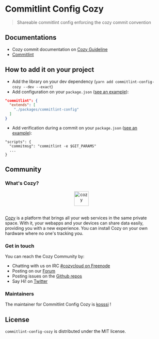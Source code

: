 # Commitlint Config Cozy

> Shareable commitlint config enforcing the cozy commit convention

## Documentations

- Cozy commit documentation on [Cozy Guideline](https://github.com/cozy/cozy-guidelines#commit-messages)
- [Commitlint](http://marionebl.github.io/commitlint/)

## How to add it on your project

- Add the library on your dev dependency (`yarn add commitlint-config-cozy --dev --exact`)
- Add configuration on your `package.json` ([see an example](https://github.com/cozy/cozy-banks/blob/85572b6827cdaa45c1ed44d6922829ba6480b3c9/package.json#L242-L246)):
```json
"commitlint": {
  "extends": [
    "./packages/commitlint-config"
  ]
}
```
- Add verification during a commit on your `package.json` ([see an example](https://github.com/cozy/cozy-banks/blob/85572b6827cdaa45c1ed44d6922829ba6480b3c9/package.json#L65)):
```
"scripts": {
  "commitmsg": "commitlint -e $GIT_PARAMS"
  ...
}
```

## Community

### What's Cozy?

<div align="center">
  <a href="https://cozy.io">
    <img src="https://cdn.rawgit.com/cozy/cozy-site/master/src/images/cozy-logo-name-horizontal-blue.svg" alt="cozy" height="48" />
  </a>
 </div>
 </br>

[Cozy] is a platform that brings all your web services in the same private space.  With it, your webapps and your devices can share data easily, providing you with a new experience. You can install Cozy on your own hardware where no one's tracking you.

### Get in touch

You can reach the Cozy Community by:

- Chatting with us on IRC [#cozycloud on Freenode][freenode]
- Posting on our [Forum][forum]
- Posting issues on the [Github repos][github]
- Say Hi! on [Twitter][twitter]

### Maintainers

The maintainer for Commitlint Config Cozy is [kosssi](https://github.com/kosssi) !

## License

`commitlint-config-cozy` is distributed under the MIT license.

[cozy]: https://cozy.io "Cozy Cloud"
[freenode]: http://webchat.freenode.net/?randomnick=1&channels=%23cozycloud&uio=d4
[forum]: https://forum.cozy.io/
[github]: https://github.com/cozy/
[twitter]: https://twitter.com/cozycloud
